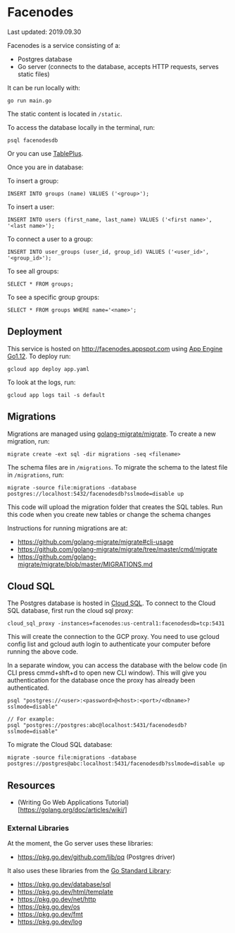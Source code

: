 # Facenodes

Last updated: 2019.09.30

Facenodes is a service consisting of a:
- Postgres database
- Go server (connects to the database, accepts HTTP requests, serves static files)

It can be run locally with:

```
go run main.go
```

The static content is located in `/static`. 

To access the database locally in the terminal, run:
```
psql facenodesdb
```

Or you can use [TablePlus](https://tableplus.com/).

Once you are in database:

To insert a group:
```
INSERT INTO groups (name) VALUES ('<group>');
```

To insert a user:
```
INSERT INTO users (first_name, last_name) VALUES ('<first name>', '<last name>');
```

To connect a user to a group:
```
INSERT INTO user_groups (user_id, group_id) VALUES ('<user_id>', '<group_id>');
```

To see all groups:
```
SELECT * FROM groups;
```

To see a specific group groups:
```
SELECT * FROM groups WHERE name='<name>';
```

## Deployment
This service is hosted on http://facenodes.appspot.com using [App Engine Go1.12](https://cloud.google.com/appengine/docs/standard/go112/). To deploy run:

```
gcloud app deploy app.yaml
```

To look at the logs, run:

```
gcloud app logs tail -s default
```

## Migrations
Migrations are managed using [golang-migrate/migrate](https://github.com/golang-migrate/migrate). To create a new migration, run:
```
migrate create -ext sql -dir migrations -seq <filename>
```

The schema files are in `/migrations`. To migrate the schema to the latest file in `/migrations`, run:
```
migrate -source file:migrations -database postgres://localhost:5432/facenodesdb?sslmode=disable up
```
This code will upload the migration folder that creates the SQL tables. Run this code when you create new tables or change the schema changes

Instructions for running migrations are at:
- https://github.com/golang-migrate/migrate#cli-usage
- https://github.com/golang-migrate/migrate/tree/master/cmd/migrate
- https://github.com/golang-migrate/migrate/blob/master/MIGRATIONS.md

## Cloud SQL
The Postgres database is hosted in [Cloud SQL](https://console.cloud.google.com/sql/instances/facenodesdb/overview?project=facenodes). To connect to the Cloud SQL database, first run the cloud sql proxy:

```
cloud_sql_proxy -instances=facenodes:us-central1:facenodesdb=tcp:5431
```
This will create the connection to the GCP proxy. You need to use gcloud config list and gcloud auth login to authenticate your computer before running the above code.

In a separate window, you can access the database with the below code (in CLI press cmmd+shft+d to open new CLI window). This will give you authentication for the database once the proxy has already been authenticated.

```
psql "postgres://<user>:<password>@<host>:<port>/<dbname>?sslmode=disable"

// For example:
psql "postgres://postgres:abc@localhost:5431/facenodesdb?sslmode=disable"
```

To migrate the Cloud SQL database: 
```
migrate -source file:migrations -database postgres://postgres@abc:localhost:5431/facenodesdb?sslmode=disable up
```

## Resources
- (Writing Go Web Applications Tutorial)[https://golang.org/doc/articles/wiki/]

### External Libraries
At the moment, the Go server uses these libraries:
- https://pkg.go.dev/github.com/lib/pq (Postgres driver)

It also uses these libraries from the [Go Standard Library](https://golang.org/pkg/):
- https://pkg.go.dev/database/sql
- https://pkg.go.dev/html/template
- https://pkg.go.dev/net/http
- https://pkg.go.dev/os
- https://pkg.go.dev/fmt
- https://pkg.go.dev/log
